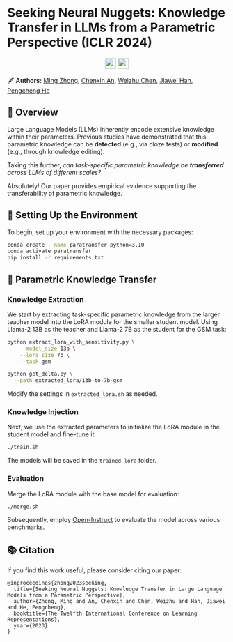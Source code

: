 # Seeking Neural Nuggets: Knowledge Transfer in LLMs from a Parametric Perspective (ICLR 2024)
<p align="center">
  <a href="https://arxiv.org/abs/2310.11451"><img src="https://img.shields.io/badge/📝-Paper-blue" height="25"></a>
  <a href="https://maszhongming.github.io/ParaKnowTransfer/"><img src="https://img.shields.io/badge/🌐-Website-red" height="25"></a>
</p>

🖋 **Authors:** [Ming Zhong](https://maszhongming.github.io/), [Chenxin An](https://scholar.google.com.hk/citations?user=fY69CxIAAAAJ&hl=en), [Weizhu Chen](https://www.microsoft.com/en-us/research/people/wzchen/), [Jiawei Han](https://hanj.cs.illinois.edu/), [Pengcheng He](https://scholar.google.com/citations?user=TS1RoxAAAAAJ&hl=en)

## 📜 Overview

Large Language Models (LLMs) inherently encode extensive knowledge within their parameters. Previous studies have demonstrated that this parametric knowledge can be **detected** (e.g., via cloze tests) or **modified** (e.g., through knowledge editing).

Taking this further, *can task-specific parametric knowledge be **transferred** across LLMs of different scales?*

Absolutely! Our paper provides empirical evidence supporting the transferability of parametric knowledge.

## 🚀 Setting Up the Environment
To begin, set up your environment with the necessary packages:
```bash
conda create --name paratransfer python=3.10
conda activate paratransfer
pip install -r requirements.txt
```

## 🔄 Parametric Knowledge Transfer

### Knowledge Extraction
We start by extracting task-specific parametric knowledge from the larger teacher model into the LoRA module for the smaller student model. Using Llama-2 13B as the teacher and Llama-2 7B as the student for the GSM task:

```bash
python extract_lora_with_sensitivity.py \
    --model_size 13b \
    --lora_size 7b \
    --task gsm

python get_delta.py \
  --path extracted_lora/13b-to-7b-gsm
```

Modify the settings in `extracted_lora.sh` as needed.

### Knowledge Injection

Next, we use the extracted parameters to initialize the LoRA module in the student model and fine-tune it:

```bash
./train.sh
```

The models will be saved in the `trained_lora` folder.

### Evaluation

Merge the LoRA module with the base model for evaluation:

```bash
./merge.sh
```

Subsequently, employ [Open-Instruct](https://github.com/allenai/open-instruct) to evaluate the model across various benchmarks.

## 📚 Citation
If you find this work useful, please consider citing our paper:
```
@inproceedings{zhong2023seeking,
  title={Seeking Neural Nuggets: Knowledge Transfer in Large Language Models from a Parametric Perspective},
  author={Zhong, Ming and An, Chenxin and Chen, Weizhu and Han, Jiawei and He, Pengcheng},
  booktitle={The Twelfth International Conference on Learning Representations},
  year={2023}
}
```
